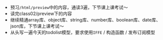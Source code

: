 - 预习`/html/preview`中的内容，通读3遍，下节课上课考试～
- 读完class02/preview下的内容
- 继续精通array库、object库、string库、number库、boolean库、date库、json库，下节课上课考试～
- 从头写一遍今天的todolist模型，要求使用`IFFE` / 构造函数 / 发布订阅模型